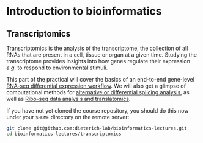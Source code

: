 # Introduction to bioinformatics

## Transcriptomics

Transcriptomics is the analysis of the transcriptome, the collection of all RNAs that are present in a cell, tissue or organ at a given time. Studying the transcriptome provides insights into how genes regulate their expression *e.g.* to respond to environmental stimuli.

This part of the practical will cover the basics of an end-to-end gene-level [RNA-seq differential expression workflow](RNAseq/README.md). We will also get a glimpse of computational methods for [alternative or differential splicing analysis](Splicing/README.md), as well as [Ribo-seq data analysis and translatomics](Riboseq/README.md).

If you have not yet cloned the course repository, you should do this now under your `$HOME` directory on the remote server:

```bash
git clone git@github.com:dieterich-lab/bioinformatics-lectures.git
cd bioinformatics-lectures/transcriptomics
```
